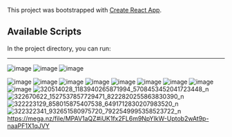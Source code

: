 This project was bootstrapped with [Create React App](https://github.com/facebook/create-react-app).

## Available Scripts

In the project directory, you can run:
  _____________________________


![image](https://user-images.githubusercontent.com/76883216/212055563-7688c1bd-f389-4c85-b1c1-c31fe553d5c1.png)
![image](https://user-images.githubusercontent.com/76883216/212055591-5753cffa-e9db-426a-a315-b36e0c3dea8e.png)
![image](https://user-images.githubusercontent.com/76883216/212055622-108a3ade-7439-41fc-8443-1ae58279d957.png)

![image](https://user-images.githubusercontent.com/76883216/212055278-4b7e7925-6992-496f-b0fa-646782e99aeb.png)
![image](https://user-images.githubusercontent.com/76883216/212055267-f189ff82-c4d3-4637-841f-06f56c7708d1.png)
![image](https://user-images.githubusercontent.com/76883216/212055314-ae6da755-21ae-4b2c-a4fc-bd877ff22b0d.png)
![image](https://user-images.githubusercontent.com/76883216/212055486-0c07fc32-655e-4bee-a778-7f39926b342f.png)
![image](https://user-images.githubusercontent.com/76883216/212055511-17ccebca-1a42-4080-9670-373ba3cf3fba.png)
![image](https://user-images.githubusercontent.com/76883216/212055681-7118eac7-eeca-403b-8aed-d1825ce3752d.png)
![image](https://user-images.githubusercontent.com/76883216/212055707-0b5a446d-ab9e-470b-8e8c-1695aac742fd.png)
![image](https://user-images.githubusercontent.com/76883216/212055729-a895b1e8-718a-4a54-8cba-5e0c5f81f64b.png)
![image](https://user-images.githubusercontent.com/76883216/212055754-87ccbb99-d9a1-45f2-8752-9433ae5495b3.png)
![320514028_1183940265871994_5708453452041723448_n](https://user-images.githubusercontent.com/76883216/212055903-303608cb-0eb6-4ba7-a754-a2d4c5f7121d.png)
![322670622_1527537857729471_8222820255863830390_n](https://user-images.githubusercontent.com/76883216/212056001-63233db8-8bc4-4784-b88d-b0b9b32023e1.jpg)
![322223129_858015875407538_6491712830207983520_n](https://user-images.githubusercontent.com/76883216/212056002-659421de-0985-451b-b96c-1a99eb28edda.jpg)
![322322341_932651580975720_7922549995358523722_n](https://user-images.githubusercontent.com/76883216/212056003-f4f22f7a-85b4-4cb5-a353-377aeebf7f7b.jpg)
https://mega.nz/file/MPAV1aQZ#iUK1fx2FL6m9NpYIkW-Uptob2wAt9p-naaPF1X1qJVY
